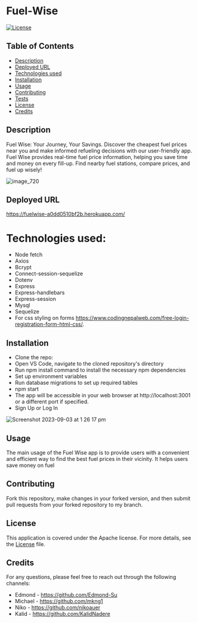 # Fuel-Wise

[![License](https://img.shields.io/badge/License-Apache%202.0-blue.svg)](https://opensource.org/licenses/Apache)


## Table of Contents
- [Description](#description)
- [Deployed URL](#deployed-url)
- [Technologies used](#technologies-used)
- [Installation](#installation)
- [Usage](#usage)
- [Contributing](#contributing)
- [Tests](#tests)
- [License](#license)
- [Credits](#credits)

## Description
Fuel Wise: Your Journey, Your Savings. Discover the cheapest fuel prices near you and make informed refueling decisions with our user-friendly app. Fuel Wise provides real-time fuel price information, helping you save time and money on every fill-up. Find nearby fuel stations, compare prices, and fuel up wisely!

![image_720](https://github.com/nikoauer/Fuel-Wise/assets/131591052/2a5cd522-2212-43f2-86f1-74ffca80b357)

## Deployed URL
https://fuelwise-a0dd0510bf2b.herokuapp.com/


# Technologies used:
- Node fetch
- Axios
- Bcrypt
- Connect-session-sequelize
- Dotenv
- Express
- Express-handlebars
- Express-session
- Mysql
- Sequelize
- For css styling on forms https://www.codingnepalweb.com/free-login-registration-form-html-css/.


## Installation <a name='installation'></a>
- Clone the repo: 
- Open VS Code, navigate to the cloned repository's directory
- Run npm install command to install the necessary npm dependencies
- Set up environment variables
- Run database migrations to set up required tables
- npm start
- The app will be accessible in your web browser at http://localhost:3001 or a different port if specified.
- Sign Up or Log In

![Screenshot 2023-09-03 at 1 26 17 pm](https://github.com/nikoauer/Fuel-Wise/assets/131591052/ba9d38b4-e37a-49c0-9831-7ff4f9351808)

## Usage <a name='usage'></a>
The main usage of the Fuel Wise app is to provide users with a convenient and efficient way to find the best fuel prices in their vicinity. It helps users save money on fuel  
  
## Contributing <a name='contributing'></a>
Fork this repository, make changes in your forked version, and then submit pull requests from your forked repository to my branch.


 ## License <a name='license'></a>
This application is covered under the Apache license. For more details, see the [License](https://opensource.org/licenses/Apache) file.

## Credits <a name='credits'></a>
For any questions, please feel free to reach out through the following channels:
* Edmond - https://github.com/Edmond-Su
* Michael - https://github.com/mkng1
* Niko - https://github.com/nikoauer
* Kalid - https://github.com/KalidNadere